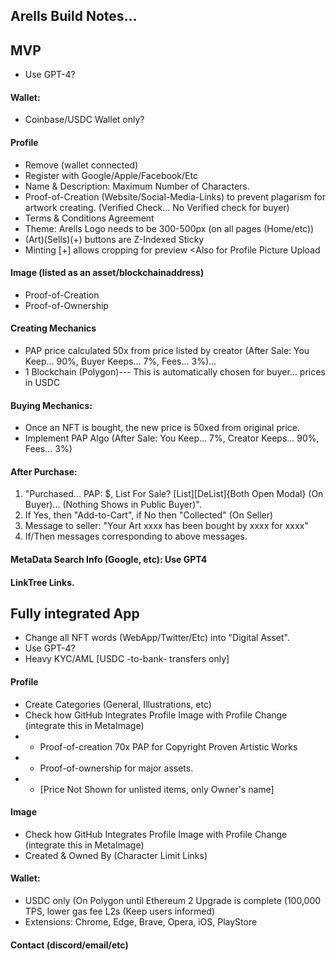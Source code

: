 ## Arells Build Notes...

## MVP

- Use GPT-4?

#### Wallet: 
- Coinbase/USDC Wallet only?

#### Profile
- Remove (wallet connected)
- Register with Google/Apple/Facebook/Etc
- Name & Description: Maximum Number of Characters.
- Proof-of-Creation (Website/Social-Media-Links) to prevent plagarism for artwork creating. (Verified Check... No Verified check for buyer)
- Terms & Conditions Agreement
- Theme: Arells Logo needs to be 300-500px (on all pages (Home/etc))
- (Art)(Sells)(+) buttons are Z-Indexed Sticky
- Minting [+] allows cropping for preview <Also for Profile Picture Upload

#### Image (listed as an asset/blockchainaddress)
- Proof-of-Creation
- Proof-of-Ownership

#### Creating Mechanics
- PAP price calculated 50x from price listed by creator (After Sale: You Keep... 90%, Buyer Keeps... 7%, Fees... 3%)...
- 1 Blockchain (Polygon)--- This is automatically chosen for buyer... prices in USDC
                                                
#### Buying Mechanics:
- Once an NFT is bought, the new price is 50xed from original price.
- Implement PAP Algo (After Sale: You Keep... 7%, Creator Keeps... 90%, Fees... 3%)

#### After Purchase:
 1. "Purchased... PAP: $, List For Sale? [List][DeList]{Both Open Modal} (On Buyer)... (Nothing Shows in Public Buyer)".
 2. If Yes, then "Add-to-Cart", if No then "Collected" (On Seller)
 5. Message to seller: "Your Art xxxx has been bought by xxxx for xxxx"
 6. If/Then messages corresponding to above messages. 

#### MetaData Search Info (Google, etc): Use GPT4
 
#### LinkTree Links.
                                                
## Fully integrated App
                                                
- Change all NFT words (WebApp/Twitter/Etc) into "Digital Asset".
- Use GPT-4?
- Heavy KYC/AML [USDC -to-bank- transfers only]

#### Profile
- Create Categories (General, Illustrations, etc)
- Check how GitHub Integrates Profile Image with Profile Change (integrate this in MetaImage)
- - Proof-of-creation 70x PAP for Copyright Proven Artistic Works
- - Proof-of-ownership for major assets.
- - [Price Not Shown for unlisted items, only Owner's name]

#### Image
- Check how GitHub Integrates Profile Image with Profile Change (integrate this in MetaImage)
- Created & Owned By (Character Limit Links)

#### Wallet:
- USDC only (On Polygon until Ethereum 2 Upgrade is complete (100,000 TPS, lower gas fee L2s (Keep users informed)
- Extensions: Chrome, Edge, Brave, Opera, iOS, PlayStore

#### Contact (discord/email/etc)
